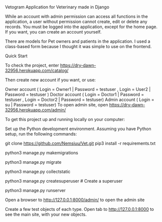 Vetogram
Application for Veterinary made in Django

While an account with admin permission can access all functions in the application, a user without permission cannot create, edit or delete any records. You must be logged into the application, except for the home page. If you want, you can create an account yourself.

There are models for Pet owners and patients in the application.
I used a class-based form because I thought it was simple to use on the frontend.

Quick Start

To check the project, enter https://dry-dawn-32956.herokuapp.com/catalog/

Then create new account if you want, or use:

Owner account ( Login = Owner1 | Password = testuser , Login = User2 | Password = testuser )
Doctor account ( Login = Doctor1 | Password = testuser , Login = Doctor2 | Password = testuser)
Admin account ( Login = su | Password = testuser)
To open admin site, open https://dry-dawn-32956.herokuapp.com/admin/

To get this project up and running locally on your computer:

Set up the Python development environment. Assuming you have Python setup, run the following commands:

git clone https://github.com/Nemsiuu/Vet.git pip3 install -r requirements.txt

python3 manage.py makemigrations

python3 manage.py migrate

python3 manage.py collectstatic

python3 manage.py createsuperuser # Create a superuser

python3 manage.py runserver

Open a browser to http://127.0.0.1:8000/admin/ to open the admin site

Create a few test objects of each type. Open tab to http://127.0.0.1:8000 to see the main site, with your new objects.